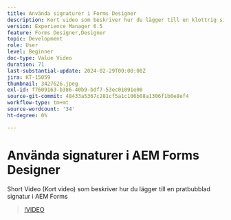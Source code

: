 ```yaml
---
title: Använda signaturer i Forms Designer
description: Kort video som beskriver hur du lägger till en klottrig signatur i AEM Forms
version: Experience Manager 6.5
feature: Forms Designer,Designer
topic: Development
role: User
level: Beginner
doc-type: Value Video
duration: 71
last-substantial-update: 2024-02-29T00:00:00Z
jira: KT-15059
thumbnail: 3427626.jpeg
exl-id: f7609163-b386-40b9-bdf7-53ec01091e00
source-git-commit: 48433a5367c281cf5a1c106b08a1306f1b0e8ef4
workflow-type: tm+mt
source-wordcount: '34'
ht-degree: 0%

---
```


# Använda signaturer i AEM Forms Designer

Short Video (Kort video) som beskriver hur du lägger till en pratbubblad signatur i AEM Forms

>[!VIDEO](https://video.tv.adobe.com/v/3427626/?learn=on)
